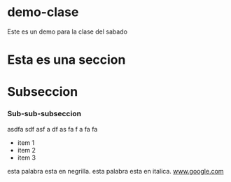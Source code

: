 # demo-clase
Este es un demo para la clase del sabado

# Esta es una seccion

# Subseccion

### Sub-sub-subseccion

asdfa sdf
asf a
  df
  as
  fa
  f
  a
  fa fa
  
* item 1
* item 2
* item 3

esta palabra esta en negrilla.
esta palabra esta en italica.
www.google.com
